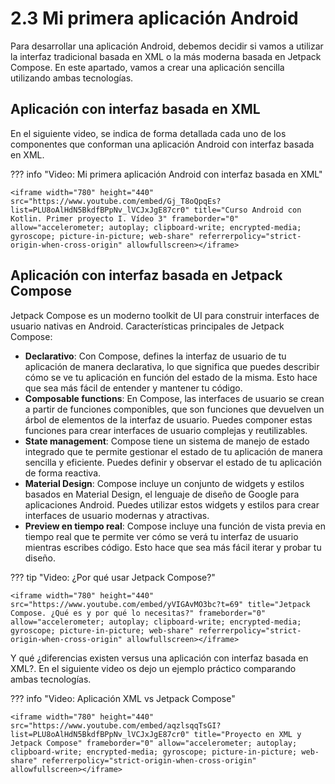 # 2.3 Mi primera aplicación Android

Para desarrollar una aplicación Android, debemos decidir si vamos a utilizar la interfaz tradicional basada en XML o la más moderna basada en Jetpack Compose. En este apartado, vamos a crear una aplicación sencilla utilizando ambas tecnologías.

## **Aplicación con interfaz basada en XML**

En el siguiente video, se indica de forma detallada cada uno de los componentes que conforman una aplicación Android con interfaz basada en XML.

??? info "Video: Mi primera aplicación Android con interfaz basada en XML"

    <iframe width="780" height="440"  src="https://www.youtube.com/embed/Gj_T8oQpqEs?list=PLU8oAlHdN5BkdfBPpNv_lVCJxJgE87cr0" title="Curso Android con Kotlin. Primer proyecto I. Vídeo 3" frameborder="0" allow="accelerometer; autoplay; clipboard-write; encrypted-media; gyroscope; picture-in-picture; web-share" referrerpolicy="strict-origin-when-cross-origin" allowfullscreen></iframe>



## **Aplicación con interfaz basada en Jetpack Compose**

Jetpack Compose es un moderno toolkit de UI para construir interfaces de usuario nativas en Android. Características principales de Jetpack Compose:

- **Declarativo**: Con Compose, defines la interfaz de usuario de tu aplicación de manera declarativa, lo que significa que puedes describir cómo se ve tu aplicación en función del estado de la misma. Esto hace que sea más fácil de entender y mantener tu código.  
- **Composable functions**: En Compose, las interfaces de usuario se crean a partir de funciones componibles, que son funciones que devuelven un árbol de elementos de la interfaz de usuario. Puedes componer estas funciones para crear interfaces de usuario complejas y reutilizables.  
- **State management**: Compose tiene un sistema de manejo de estado integrado que te permite gestionar el estado de tu aplicación de manera sencilla y eficiente. Puedes definir y observar el estado de tu aplicación de forma reactiva.  
- **Material Design**: Compose incluye un conjunto de widgets y estilos basados en Material Design, el lenguaje de diseño de Google para aplicaciones Android. Puedes utilizar estos widgets y estilos para crear interfaces de usuario modernas y atractivas.  
- **Preview en tiempo real**: Compose incluye una función de vista previa en tiempo real que te permite ver cómo se verá tu interfaz de usuario mientras escribes código. Esto hace que sea más fácil iterar y probar tu diseño.  

??? tip "Video: ¿Por qué usar Jetpack Compose?"

    <iframe width="780" height="440" src="https://www.youtube.com/embed/yVIGAvMO3bc?t=69" title="Jetpack Compose. ¿Qué es y por qué lo necesitas?" frameborder="0" allow="accelerometer; autoplay; clipboard-write; encrypted-media; gyroscope; picture-in-picture; web-share" referrerpolicy="strict-origin-when-cross-origin" allowfullscreen></iframe>


Y qué ¿diferencias existen versus una aplicación con interfaz basada en XML?. En el siguiente video os dejo un ejemplo práctico comparando ambas tecnologías.

??? info "Video: Aplicación XML vs Jetpack Compose"

    <iframe width="780" height="440" src="https://www.youtube.com/embed/aqzlsqqTsGI?list=PLU8oAlHdN5BkdfBPpNv_lVCJxJgE87cr0" title="Proyecto en XML y Jetpack Compose" frameborder="0" allow="accelerometer; autoplay; clipboard-write; encrypted-media; gyroscope; picture-in-picture; web-share" referrerpolicy="strict-origin-when-cross-origin" allowfullscreen></iframe>


